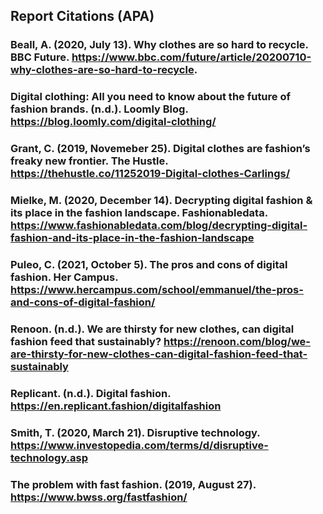 ## Report Citations (APA)

### Beall, A. (2020, July 13). Why clothes are so hard to recycle. BBC Future. https://www.bbc.com/future/article/20200710-why-clothes-are-so-hard-to-recycle.

### Digital clothing: All you need to know about the future of fashion brands. (n.d.). Loomly Blog. https://blog.loomly.com/digital-clothing/

### Grant, C. (2019, Novemeber 25). Digital clothes are fashion’s freaky new frontier. The Hustle. https://thehustle.co/11252019-Digital-clothes-Carlings/

### Mielke, M. (2020, December 14). Decrypting digital fashion & its place in the fashion landscape. Fashionabledata. https://www.fashionabledata.com/blog/decrypting-digital-fashion-and-its-place-in-the-fashion-landscape

### Puleo, C. (2021, October 5). The pros and cons of digital fashion. Her Campus. https://www.hercampus.com/school/emmanuel/the-pros-and-cons-of-digital-fashion/

### Renoon. (n.d.). We are thirsty for new clothes, can digital fashion feed that sustainably? https://renoon.com/blog/we-are-thirsty-for-new-clothes-can-digital-fashion-feed-that-sustainably

### Replicant. (n.d.). Digital fashion. https://en.replicant.fashion/digitalfashion

### Smith, T. (2020, March 21). Disruptive technology. https://www.investopedia.com/terms/d/disruptive-technology.asp

### The problem with fast fashion. (2019, August 27). https://www.bwss.org/fastfashion/

